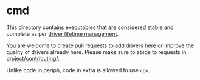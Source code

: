 # cmd

This directory contains executables that are considered stable and complete as
per [driver lifetime
management](https://periph.io/project/#driver-lifetime-management).

You are welcome to create pull requests to add drivers here or improve the
quality of drivers already here. Please make sure to abide to requests in
[project/contributing/](https://periph.io/project/contributing/).

Unlike code in periph, code in extra is allowed to use `cgo`.
